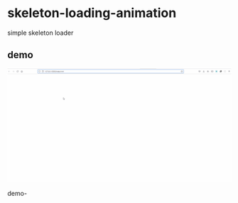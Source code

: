 # skeleton-loading-animation
simple skeleton loader
## demo
![demo](demo/demo.gif?raw=true "demo")

demo- 